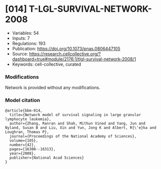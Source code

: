 # \[014\] T-LGL-SURVIVAL-NETWORK-2008

 - Variables: 54
 - Inputs: 7
 - Regulations: 193
 - Publication: https://doi.org/10.1073/pnas.0806447105
 - Source: https://research.cellcollective.org/?dashboard=true#module/2176:1/tlgl-survival-network-2008/1
 - Keywords: cell-collective, curated


### Modifications

Network is provided without any modifications.

### Model citation

```
@article{bbm-014,
  title={Network model of survival signaling in large granular lymphocyte leukemia},
  author={Zhang, Ranran and Shah, Mithun Vinod and Yang, Jun and Nyland, Susan B and Liu, Xin and Yun, Jong K and Albert, R{\'e}ka and Loughran, Thomas P},
  journal={Proceedings of the National Academy of Sciences},
  volume={105},
  number={42},
  pages={16308--16313},
  year={2008},
  publisher={National Acad Sciences}
}
```

